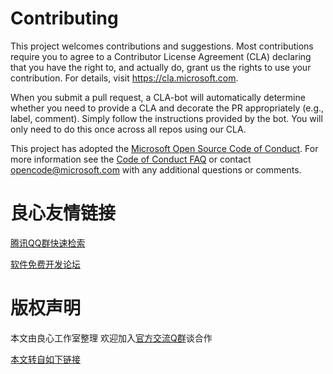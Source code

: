 
# Contributing

This project welcomes contributions and suggestions.  Most contributions require you to agree to a
Contributor License Agreement (CLA) declaring that you have the right to, and actually do, grant us
the rights to use your contribution. For details, visit https://cla.microsoft.com.

When you submit a pull request, a CLA-bot will automatically determine whether you need to provide
a CLA and decorate the PR appropriately (e.g., label, comment). Simply follow the instructions
provided by the bot. You will only need to do this once across all repos using our CLA.

This project has adopted the [Microsoft Open Source Code of Conduct](http://u.720life.cn/g/22e7b067064505b0b066921a690bc00f40fc6818092ae136d535683f62b36971e7b295096e982152791c6cc0acadce74).
For more information see the [Code of Conduct FAQ](http://u.720life.cn/g/22e7b067064505b0b066921a690bc00f40fc6818092ae136d535683f62b36971711354807af48475ed86c48f9fa10544f1669d39cb939aedffb8409517c51b11) or
contact [opencode@microsoft.com](mailto:opencode@microsoft.com) with any additional questions or comments.



 # 良心友情链接

[腾讯QQ群快速检索](http://u.720life.cn/s/8cf73f7c)

[软件免费开发论坛](http://u.720life.cn/s/bbb01dc0)

# 版权声明 

本文由良心工作室整理 欢迎加入[官方交流Q群](https://u.720life.cn/s/f2316816)谈合作

[本文转自如下链接](http://u.720life.cn/g/2e71d0f0a5c601172267ba20d3a43c6e2bcc9a9ef825c40042ce13448420219ae60dc92fdf59492c57ee13d8281842de94faf3e3bcb7b6d0941dcc1760919cc8)